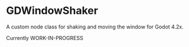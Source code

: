 # GDWindowShaker
A custom node class for shaking and moving the window for Godot 4.2x. 

Currently WORK-IN-PROGRESS
